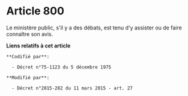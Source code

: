 # Article 800

Le ministère public, s'il y a des débats, est tenu d'y assister ou de faire connaître son avis.

**Liens relatifs à cet article**

	**Codifié par**:

	  - Décret n°75-1123 du 5 décembre 1975

	**Modifié par**:

	  - Décret n°2015-282 du 11 mars 2015 - art. 27
